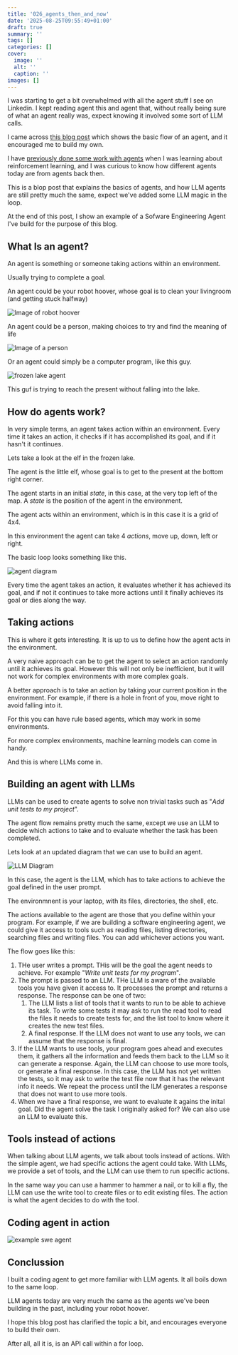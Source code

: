 ```yaml
---
title: '026_agents_then_and_now'
date: '2025-08-25T09:55:49+01:00'
draft: true 
summary: ''
tags: []
categories: []
cover:
  image: ''
  alt: ''
  caption: ''
images: []
---
```


I was starting to get a bit overwhelmed with all the agent stuff I see on Linkedin. I kept reading agent this and agent that, without really being sure of what an agent really was, expect knowing it involved some sort of LLM calls.

I came across [this blog post](https://ghuntley.com/agent/) which shows the basic flow of an agent, and it encouraged me to build my own. 

I have [previously done some work with agents](https://pablolopezsantori.substack.com/p/q-learning-explained-through-billys) when I was learning about reinforcement learning, and I was curious to know how different agents today are from agents back then.

This is a blop post that explains the basics of agents, and how LLM agents are still pretty much the same, expect we've added some LLM magic in the loop.

At the end of this post, I show an example of a Sofware Engineering Agent I've build for the purpose of this blog.


## What Is an agent?

An agent is something or someone taking actions within an environment.

Usually trying to complete a goal.

An agent could be your robot hoover, whose goal is to clean your livingroom (and getting stuck halfway)

![Image of robot hoover]()

An agent could be a person, making choices to try and find the meaning of life

![Image of a person]()

Or an agent could simply be a computer program, like this guy.

![frozen lake agent](./frozen_lake.gif)

This guf is trying to reach the present without falling into the lake.


## How do agents work?

In very simple terms, an agent takes action within an environment. Every time it takes an action, it checks if it has accomplished its goal, and if it hasn't it continues.

Lets take a look at the elf in the frozen lake.

The agent is the little elf, whose goal is to get to the present at the bottom right corner.

The agent starts in an initial *state*, in this case, at the very top left of the map. A *state* is the position of the agent in the environment.

The agent acts within an environment, which is in this case it is a grid of 4x4.

In this environment the agent can take 4 *actions*, move up, down, left or right.

The basic loop looks something like this.

![agent diagram](./agent_diagram.png)

Every time the agent takes an action, it evaluates whether it has achieved its goal, and if not it continues to take more actions until it finally achieves its goal or dies along the way.

## Taking actions

This is where it gets interesting. It is up to us to define how the agent acts in the environment.

A very naive approach can be to get the agent to select an action randomly until it achieves its goal. However this will not only be inefficient, but it will not work for complex environments with more complex goals.


A better approach is to take an action by taking your current position in the environment. For example, if there is a hole in front of you, move right to avoid falling into it.

For this you can have rule based agents, which may work in some environments.

For more complex environments, machine learning models can come in handy.

And this is where LLMs come in.

## Building an agent with LLMs

LLMs can be used to create agents to solve non trivial tasks such as "*Add unit tests to my project*".

The agent flow remains pretty much the same, except we use an LLM to decide which actions to take and to evaluate whether the task has been completed.

Lets look at an updated diagram that we can use to build an agent.

![LLM Diagram](./llm_diagram.png)

In this case, the agent is the LLM, which has to take actions to achieve the goal defined in the user prompt.

The environmnent is your laptop, with its files, directories, the shell, etc.

The actions available to the agent are those that you define within your program. For example, if we are building a software engineering agent, we could give it access to tools such as reading files, listing directories, searching files and writing files. You can add whichever actions you want.

The flow goes like this:
1. THe user writes a prompt. THis will be the goal the agent needs to achieve. For example "*Write unit tests for my program*".
2. The prompt is passed to an LLM. THe LLM is aware of the available tools you have given it access to. It processes the prompt and returns a response. The response can be one of two:
    1. The LLM lists a list of tools that it wants to run to be able to achieve its task. To write some tests it may ask to run the read tool to read the files it needs to create tests for, and the list tool to know where it creates the new test files. 
    2. A final response. If the LLM does not want to use any tools, we can assume that the response is final.
3. If the LLM wants to use tools, your program goes ahead and executes them, it gathers all the information and feeds them back to the LLM so it can generate a response. Again, the LLM can choose to use more tools, or generate a final response. In this case, the LLM has not yet written the tests, so it may ask to write the test file now that it has the relevant info it needs. We repeat the process until the lLM generates a response that does not want to use more tools.
4. When we have a final response, we want to evaluate it agains the inital goal. Did the agent solve the task I originally asked for? We can also use an LLM to evaluate this.

## Tools instead of actions

When talking about LLM agents, we talk about tools instead of actions. With the simple agent, we had specific actions the agent could take. With LLMs, we provide a set of tools, and the LLM can use them to run specific actions.

In the same way you can use a hammer to hammer a nail, or to kill a fly, the LLM can use the write tool to create files or to edit existing files. The action is what the agent decides to do with the tool.

## Coding agent in action


![example swe agent](./swe_agent_demo.gif)

## Conclussion

I built a coding agent to get more familiar with LLM agents. It all boils down to the same loop.

LLM agents today are very much the same as the agents we've been building in the past, including your robot hoover. 

I hope this blog post has clarified the topic a bit, and encourages everyone to build their own.

After all, all it is, is an API call within a for loop.
